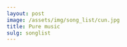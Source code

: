 ```yaml
---
layout: post
image: /assets/img/song_list/cun.jpg
title: Pure music
sulg: songlist
---
```

<script type='text/javascript' src='https://cdn.bootcdn.net/ajax/libs/jquery/1.9.1/jquery.min.js'></script>

<script type='text/javascript' src='https://api88.net/api/play/js/?id=3616881472&type=songlist&music=qqmusic&listMaxHeight=500'></script>



<!-- <script>
/*
@ name: web music player js
@ author: tjti.net
@ link: https://www.tjit.net
@ date: 2019-10-20
@ version: 1.0.0.1
@ requires: Jquery APlayer
*/
$("head").append("<link>");
var css = $("head").children(":last");
css.attr({
    rel: "stylesheet",
    type: "text/css",
    href: "https://cdn.bootcss.com/aplayer/1.10.1/APlayer.min.css"
});
document.write('<div id="aplayer"></div>');

$.getScript('https://cdn.bootcss.com/aplayer/1.10.1/APlayer.min.js', function () {
    $.ajax({
        type: "GET",
        url: "/assets/js/song_list.json",
        dataType: 'json',
        success: function (result) {
            console.log(result.Body)
            var ap = new APlayer({
                element: document.getElementById('aplayer'),
                lrcType: 3,
                volume: 1,
                mutex: true,
                fixed: false,
                theme: '#32CD32',
                autoplay: false,
                order: 'list',
                //loop: 'none',
                //mini: false,
                listFolded: false,
                listMaxHeight: 500,
                audio: result.Body,
            });
        }
    });.
});
</script> -->